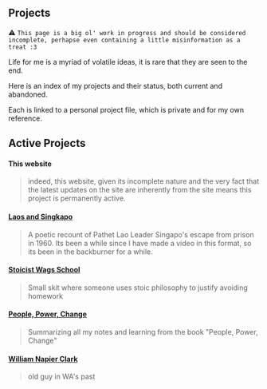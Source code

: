 Projects
---
:warning:
``
This page is a big ol' work in progress and should be considered incomplete, perhapse even containing a little misinformation as a treat :3
``

Life for me is a myriad of volatile ideas, it is rare that they are seen to the end.

Here is an index of my projects and their status, both current and abandoned.

Each is linked to a personal project file, which is private and for my own reference.

## Active Projects
#### This website
>indeed, this website, given its incomplete nature and the very fact that the latest updates on the site are inherently from the site means this project is permanently active.

#### [Laos and Singkapo](Laos_Singkapo.md)

>A poetic recount of Pathet Lao Leader Singapo's escape from prison in 1960. Its been a while since I have made a video in this format, so its been in the backburner for a while.

#### [Stoicist Wags School](Stoicist_Wags_School.md)

>Small skit where someone uses stoic philosophy to justify avoiding homework 

#### [People, Power, Change](People_Power_Change.md)

> Summarizing all my notes and learning from the book "People, Power, Change" 

#### [William Napier Clark](William_Napier_Clark.md)

> old guy in WA's past

#### 